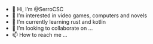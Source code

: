 - 👋 Hi, I’m @SerroCSC
- 👀 I’m interested in video games, computers and novels
- 🌱 I’m currently learning rust and kotlin
- 💞️ I’m looking to collaborate on ...
- 📫 How to reach me ...

<!---
SerroCSC/SerroCSC is a ✨ special ✨ repository because its `README.md` (this file) appears on your GitHub profile.
You can click the Preview link to take a look at your changes.
--->
